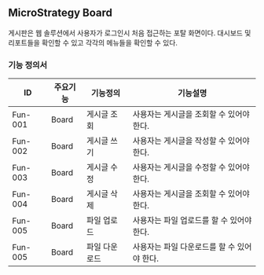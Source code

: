 ## MicroStrategy Board
게시판은 웹 솔루션에서 사용자가 로그인시 처음 접근하는 포탈 화면이다. 대시보드 및 리포트들을 확인할 수 있고 각각의 메뉴들을 확인할 수 있다.
### 기능 정의서
|ID|주요기능|기능정의|기능설명|
|---|---|---|---|
|Fun-001|Board|게시글 조회|사용자는 게시글을 조회할 수 있어야 한다.|
|Fun-002|Board|게시글 쓰기|사용자는 게시글을 작성할 수 있어야 한다.|
|Fun-003|Board|게시글 수정|사용자는 게시글을 수정할 수 있어야 한다.|
|Fun-004|Board|게시글 삭제|사용자는 게시글을 조회할 수 있어야 한다.|
|Fun-005|Board|파일 업로드|사용자는 파일 업로드를 할 수 있어야 한다.|
|Fun-005|Board|파일 다운로드|사용자는 파일 다운로드를 할 수 있어야 한다.|
